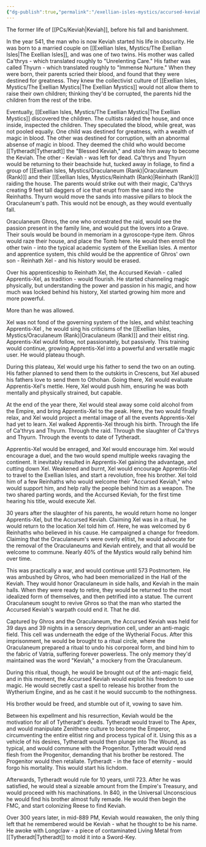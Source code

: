 ```yaml
---
{"dg-publish":true,"permalink":"/exellian-isles-mystics/accursed-keviah/"}
---
```


The former life of [[PCs/Keviah\|Keviah]], before his fall and banishment.

In the year 541, the man who is now Keviah started his life in obscurity. He was born to a married couple on [[Exellian Isles, Mystics/The Exellian Isles\|The Exellian Isles]], and was one of two twins. His mother was called Ca'thrys - which translated roughly to "Unrelenting Care." His father was called Thyurn - which translated roughly to "Immense Nurture." When they were born, their parents scried their blood, and found that they were destined for greatness. They knew the collectivist culture of  [[Exellian Isles, Mystics/The Exellian Mystics\|The Exellian Mystics]] would not allow them to raise their own children; thinking they'd be corrupted, the parents hid the children from the rest of the tribe.

Eventually,  [[Exellian Isles, Mystics/The Exellian Mystics\|The Exellian Mystics]] discovered the children. The cultists raided the house, and once inside, inspected the children. They speculated the blood, while great, was not pooled equally. One child was destined for greatness, with a wealth of magic in blood. The other was destined for corruption, with an abnormal absense of magic in blood. They deemed the child who would become [[Tytheradt\|Tytheradt]] the "Blessed Keviah," and stole him away to become the Keviah. The other - Keviah - was left for dead. Ca'thrys and Thyurn would be returning to their beachside hut, tucked away in foliage, to find a group of [[Exellian Isles, Mystics/Oraculaneum (Rank)\|Oraculaneum (Rank)]] and their [[Exellian Isles, Mystics/Reinhath (Rank)\|Reinhath (Rank)]] raiding the house. The parents would strike out with their magic, Ca'thrys creating 9 feet tall daggers of ice that erupt from the sand into the Reinhaths. Thyurn would move the sands into massive pillars to block the Oraculaneum's path. This would not be enough, as they would eventually fall.

Oraculaneum Ghros, the one who orcestrated the raid, would see the passion present in the family line, and would put the lovers into a Grave. Their souls would be bound in memoriam in a gyroscope-type item. Ghros would raze their house, and place the Tomb here. He would then enroll the other twin - into the typical academic system of the Exellian Isles. A mentor and apprentice system, this child would be the apprentice of Ghros' own son - Reinhath Xel - and his history would be erased.

Over his apprenticeship to Reinhath Xel, the Accursed Keviah - called Apprentis-Xel, as tradition - would flourish. He started channeling magic physically, but understanding the power and passion in his magic, and how much was locked behind his history, Xel started growing him more and more powerful. 

More than he was allowed.

Xel was not fond of the governing system of the Isles, and whilst teaching Apprentis-Xel , he would sing his criticisms of the [[Exellian Isles, Mystics/Oraculaneum (Rank)\|Oraculaneum (Rank)]] and their elitist ring. Apprentis-Xel would follow, not passionately, but passively. This training would continue, growing Apprentis-Xel  into a powerful and versatile magic user. He would plateau though. 

During this plateau, Xel would urge his father to send the two on an outing. His father planned to send them to the outskirts in Crescens, but Xel abused his fathers love to send them to Othohan. Going there, Xel would evaluate Apprentis-Xel's mettle. Here, Xel would push him, ensuring he was both mentally and physically strained, but capable.

At the end of the year there, Xel would steal away some cold alcohol from the Empire, and bring Apprentis-Xel to the peak. Here, the two would finally relax, and Xel would project a mental image of all the events Apprentis-Xel had yet to learn. Xel walked Apprentis-Xel through his birth. Through the life of Ca'thrys and Thyurn. Through the raid. Through the slaughter of Ca'thrys and Thyurn. Through the events to date of Tytheradt. 

Apprentis-Xel  would be enraged, and Xel would encourage him. Xel would encourage a duel, and the two would spend multiple weeks ravaging the continent. It inevitably resulted in Apprentis-Xel gaining the advantage, and cutting down Xel. Weakened and burnt, Xel would encourage Apprentis-Xel to travel to the Exellian Isles, and start a revolution, free his brother. Xel told him of a few Reinhaths who would welcome their "Accursed Keviah," who would support him, and help rally the people behind him as a weapon. The two shared parting words, and the Accursed Keviah, for the first time hearing his title, would execute Xel.

30 years after the slaughter of his parents, he would return home no longer Apprentis-Xel, but the Accursed Keviah. Claiming Xel was in a ritual, he would return to the location Xel told him of. Here, he was welcomed by 6 Reinhaths who believed in his cause. He campaigned a change for freedom. Claiming that the Oraculaneum's were overly elitist, he would advocate for the removal of the Oraculaneums and Keviah entirely, and that all would be welcome to commune. Nearly 40% of the Mystics would rally behind him over time.

This was practically a war, and would continue until 573 Postmortem. He was ambushed by Ghros, who had been memorialized in the Hall of the Keviah. They would honor Oraculaneum in side halls, and Keviah in the main halls. When they were ready to retire, they would be returned to the most idealized form of themselves, and then petrified into a statue. The current Oraculaneum sought to revive Ghros so that the man who started the Accursed Keviah's warpath could end it. That he did.

Captured by Ghros and the Oraculaneum, the Accursed Keviah was held for 39 days and 39 nights in a sensory deprivation cell, under an anti-magic field. This cell was underneath the edge of the Wytherial Focus. After this imprisonment, he would be brought to a ritual circle, where the Oraculaneum prepared a ritual to undo his corporeal form, and bind him to the fabric of Vatria, suffering forever powerless. The only memory they'd maintained was the word "Keviah," a mockery from the Oraculaneum. 

During this ritual, though, he would be brought out of the anti-magic field, and in this moment, the Accursed Keviah would exploit his freedom to use magic. He would secretly cast a spell to release his brother from the Wytherium Engine, and as he cast it he would succumb to the nothingness.

His brother would be freed, and stumble out of it, vowing to save him. 

Between his expellment and his resurrection, Keviah would be the motivation for all of Tytheradt's deeds. Tytheradt would travel to The Apex, and would manipulate Zenithene culture to become the Emperor, circumventing the entire elitist ring and process typical of it. Using this as a vehicle of his desires, Tytheradt would then plunge into The Wound, as typical, and would commune with the Progenitor. Tytheradt would rend flesh from the Progenitor, demanding that his brother be restored. The Progenitor would then retaliate. Tytheradt - in the face of eternity - would forgo his mortality. This would start his lichdom.

Afterwards, Tytheradt would rule for 10 years, until 723. After he was satisfied, he would steal a sizeable amount from the Empire's Treasury, and would proceed with his machinations. In 840, in the Universal Unconscious he would find his brother almost fully remade. He would then begin the FMC, and start colonizing Reese to find Keviah.

Over 300 years later, in mid-889 PM, Keviah would reawaken, the only thing left that he remembered would be Keviah - what he thought to be his name. He awoke with Longclaw - a piece of contaminated Living Metal from [[Tytheradt\|Tytheradt]] to mold it into a Sword-Key. 